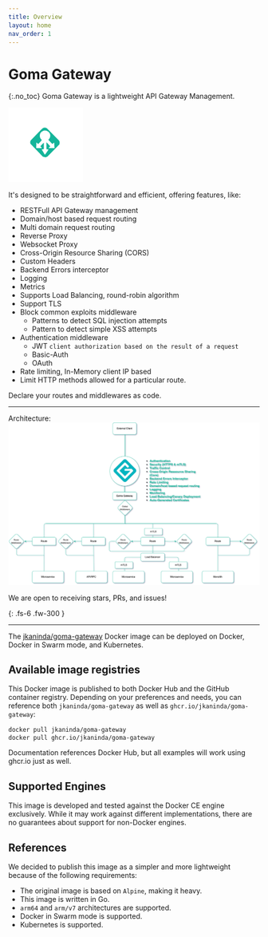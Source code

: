 ```yaml
---
title: Overview
layout: home
nav_order: 1
---
```


# Goma Gateway
{:.no_toc}
Goma Gateway is a lightweight API Gateway Management.

<img src="https://raw.githubusercontent.com/jkaninda/goma-gateway/main/logo.png" width="150" alt="Goma logo">

It's designed to be straightforward and efficient, offering features, like:

- RESTFull API Gateway management
- Domain/host based request routing
- Multi domain request routing
- Reverse Proxy
- Websocket Proxy
- Cross-Origin Resource Sharing (CORS)
- Custom Headers
- Backend Errors interceptor
- Logging
- Metrics
- Supports Load Balancing, round-robin algorithm
- Support TLS
- Block common exploits middleware
  - Patterns to detect SQL injection attempts
  - Pattern to detect simple XSS attempts
- Authentication middleware
  - JWT `client authorization based on the result of a request`
  - Basic-Auth
  - OAuth
- Rate limiting, In-Memory client IP based
- Limit HTTP methods allowed for a particular route.


Declare your routes and middlewares as code.

----
Architecture:
<img src="https://raw.githubusercontent.com/jkaninda/goma-gateway/main/goma-gateway.png" width="912" alt="Goma archi">

We are open to receiving stars, PRs, and issues!


{: .fs-6 .fw-300 }

---

The [jkaninda/goma-gateway](https://hub.docker.com/r/jkaninda/goma-gateway) Docker image can be deployed on Docker, Docker in Swarm mode, and Kubernetes. 


## Available image registries

This Docker image is published to both Docker Hub and the GitHub container registry.
Depending on your preferences and needs, you can reference both `jkaninda/goma-gateway` as well as `ghcr.io/jkaninda/goma-gateway`:

```
docker pull jkaninda/goma-gateway
docker pull ghcr.io/jkaninda/goma-gateway
```

Documentation references Docker Hub, but all examples will work using ghcr.io just as well.

## Supported Engines

This image is developed and tested against the Docker CE engine exclusively.
While it may work against different implementations, there are no guarantees about support for non-Docker engines.

## References

We decided to publish this image as a simpler and more lightweight because of the following requirements:

- The original image is based on `Alpine`, making it heavy.
- This image is written in Go.
- `arm64` and `arm/v7` architectures are supported.
- Docker in Swarm mode is supported.
- Kubernetes is supported.
